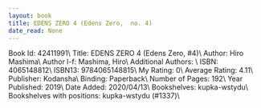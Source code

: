 ```yaml
---
layout: book
title: EDENS ZERO 4 (Edens Zero,  no. 4)
date_read: None
---
```


Book Id: 42411991\ 
Title: EDENS ZERO 4 (Edens Zero, #4)\ 
Author: Hiro Mashima\ 
Author l-f: Mashima, Hiro\ 
Additional Authors: \ 
ISBN: 4065148812\ 
ISBN13: 9784065148815\ 
My Rating: 0\ 
Average Rating: 4.11\ 
Publisher: Kodansha\ 
Binding: Paperback\ 
Number of Pages: 192\ 
Year Published: 2019\ 
Date Added: 2020/04/13\ 
Bookshelves: kupka-wstydu\ 
Bookshelves with positions: kupka-wstydu (#1337)\ 

